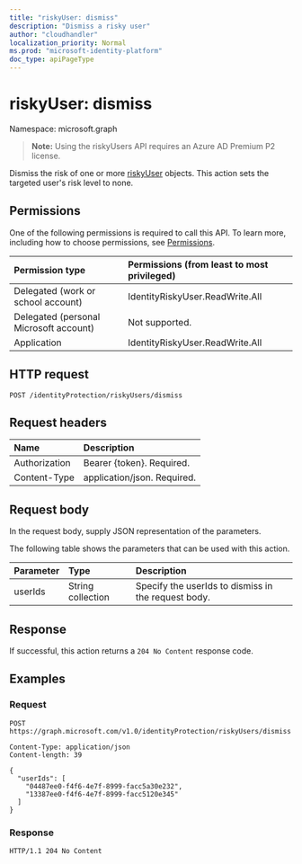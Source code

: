 ```yaml
---
title: "riskyUser: dismiss"
description: "Dismiss a risky user"
author: "cloudhandler"
localization_priority: Normal
ms.prod: "microsoft-identity-platform"
doc_type: apiPageType
---
```


# riskyUser: dismiss
Namespace: microsoft.graph

>**Note:** Using the riskyUsers API requires an Azure AD Premium P2 license.

Dismiss the risk of one or more [riskyUser](../resources/riskyuser.md) objects. This action sets the targeted user's risk level to none.

## Permissions
One of the following permissions is required to call this API. To learn more, including how to choose permissions, see [Permissions](/graph/permissions_reference).

|Permission type      | Permissions (from least to most privileged)              |
|:--------------------|:---------------------------------------------------------|
|Delegated (work or school account) | IdentityRiskyUser.ReadWrite.All    |
|Delegated (personal Microsoft account) | Not supported.    |
|Application | IdentityRiskyUser.ReadWrite.All |

## HTTP request

<!-- {
  "blockType": "ignored"
}
-->
``` http
POST /identityProtection/riskyUsers/dismiss
```

## Request headers
|Name|Description|
|:---|:---|
|Authorization|Bearer {token}. Required.|
|Content-Type|application/json. Required.|

## Request body
In the request body, supply JSON representation of the parameters.

The following table shows the parameters that can be used with this action.

|Parameter|Type|Description|
|:---|:---|:---|
|userIds|String collection|Specify the userIds to dismiss in the request body.|



## Response

If successful, this action returns a `204 No Content` response code.

## Examples

### Request
<!-- {
  "blockType": "request",
  "name": "riskyuser_dismiss"
}
-->
``` http
POST https://graph.microsoft.com/v1.0/identityProtection/riskyUsers/dismiss

Content-Type: application/json
Content-length: 39

{
  "userIds": [
    "04487ee0-f4f6-4e7f-8999-facc5a30e232",
    "13387ee0-f4f6-4e7f-8999-facc5120e345"
  ]
}
```


### Response

<!-- {
  "blockType": "response",
  "truncated": true
}
-->
``` http
HTTP/1.1 204 No Content
```


